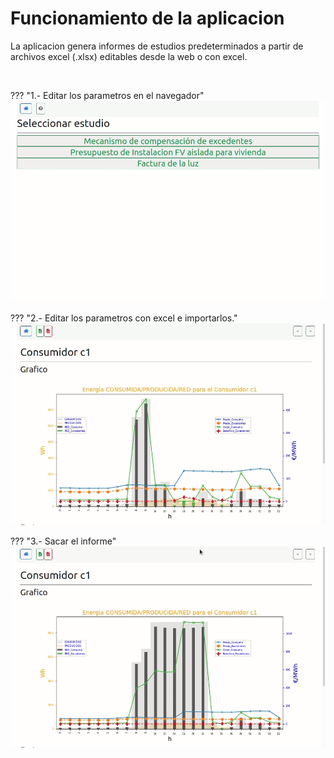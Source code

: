 # Funcionamiento de la aplicacion

La aplicacion genera informes de estudios predeterminados a partir de archivos excel (.xlsx) editables desde  la web o con excel.

​    

??? "1.- Editar los parametros en el navegador"
    ![e3_edicion_navegador](app.assets/e3_edicion_navegador.gif)




??? "2.- Editar los parametros con excel e importarlos."
    ![e3_edicion_excel](app.assets/e3_edicion_excel.gif)




??? "3.- Sacar el informe"
    ![e3_informe](app.assets/e3_informe.gif)











